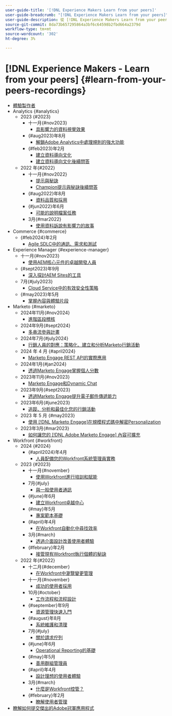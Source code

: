 ```yaml
---
user-guide-title: '[!DNL Experience Makers Learn from your peers]'
user-guide-breadcrumb: "[!DNL Experience Makers Learn from your peers]"
user-guide-description: 從 [!DNL Experience Makers Learn from your peers]的錄製集合
source-git-commit: 8da73b657295864a3bf6c64598b2fbd664a2379d
workflow-type: tm+mt
source-wordcount: '302'
ht-degree: 3%

---
```



# [!DNL Experience Makers - Learn from your peers] {#learn-from-your-peers-recordings}

+ [體驗製作者](overview.md)
+ Analytics {#analytics}
   + 2023 {#2023}
      + 十一月{#nov2023}
         + [具影響力的資料視覺效果](analytics/nov2023/impactful-data-visualizations.md)
      + {#aug2023}年8月
         + [解鎖Adobe Analytics中處理規則的強大功能](analytics/aug2023/processing-rules.md)
      + {#feb2023}年2月
         + [建立資料導向文化](analytics/feb2023/data-driven-culture.md)
         + [建立資料導向文化後續問答](analytics/feb2023/data-driven-culture-q-and-a.md)
   + 2022 年{#2022}
      + 十一月{#nov2022}
         + [提示與秘訣](analytics/nov2022/tips-and-tricks.md)
         + [Champion提示與秘訣後續問答](analytics/nov2022/tips-and-tricks-q-and-a.md)
      + {#aug2022}年8月
         + [資料品質和採用](analytics/aug2022/data-quality.md)
      + {#jun2022}年6月
         + [可能的說明檔案任務](analytics/june2022/mission-possible.md)
      + 3月{#mar2022}
         + [使用資料訴說有影響力的故事](analytics/mar2022/stories-with-data.md)
+ Commerce {#commerce}
   + {#feb2024}年2月
      + [Agile SDLC中的通訊、需求和測試](commerce/2024/agile-sdlc.md)
+ Experience Manager {#experience-manager}
   + 十一月{#nov2023}
      + [使用AEM核心元件的卓越開發人員](experience-manager/nov2023/core-components.md)
   + {#sept2023}年9月
      + [深入探討AEM Sites的工具](experience-manager/sept2023/aem-sites-tools.md)
   + 7月{#july2023}
      + [Cloud Service中的有效安全性策略](experience-manager/july2023/effective-security-strategies-in-cloud-service.md)
   + {#may2023}年5月
      + [掌握內容與體驗片段](experience-manager/may2023/mastering-content-and-experience-fragments.md)
+ Marketo {#marketo}
   + 2024年11月{#nov2024}
      + [進階區段稽核](marketo/nov2024/advanced-segmentation.md)
   + 2024年9月{#sept2024}
      + [多串流參與計畫](marketo/sept2024/multi-stream-engagement-programs.md)
   + 2024年7月{#july2024}
      + [行銷人員的對應：策略化、建立和分析Marketo行銷活動](marketo/july2024/marketers-map-marketo-campaigns.md)
   + 2024 年 4 月 {#april2024}
      + [Marketo Engage REST API的實際應用](marketo/april2024/practical-applications-of-marketo-engage-rest-api.md)
   + 2024年1月{#jan2024}
      + [透過Marketo Engage掌握個人分數](marketo/jan2024/person-scoring-mastery.md)
   + 2023年11月{#nov2023}
      + [Marketo Engage和Dynamic Chat](marketo/nov2023/dynamic-chat.md)
   + 2023年9月{#sept2023}
      + [透過Marketo Engage提升電子郵件傳遞能力](marketo/sept2023/email-deliverability.md)
   + 2023年6月{#june2023}
      + [追蹤、分析和最佳化您的行銷活動](marketo/june2023/marketing-campaigns.md)
   + 2023 年 5 月 {#may2023}
      + [使用 [!DNL Marketo Engage]在規模程式碼中解密Personalization](marketo/may2023/personalization-at-scale.md)
   + 2023年3月{#mar2023}
      + [如何讓您的 [!DNL Adobe Marketo Engage] 內容可擴充](marketo/mar2023/templates-tokens-teamwork.md)
+ Workfront {#workfront}
   + 2024 {#2024}
      + {#april2024}年4月
         + [人員配備您的Workfront系統管理員實務](workfront/2024/04/staffing-your-workfront-system-admin-practice.md)
   + 2023 {#2023}
      + 十一月{#november}
         + [使用Workfront進行培訓和賦能](workfront/2023/11/using-workfront-for-training-and-enablement.md)
      + 7月{#july}
         + [與一般使用者通訊](workfront/2023/07/communicating-with-end-users.md)
      + {#june}年6月
         + [建立Workfront卓越中心](workfront/2023/06/establishing-a-workfront-center-of-excellence.md)
      + {#may}年5月
         + [專案範本基礎](workfront/2023/05/foundations-of-project-templates.md)
      + {#april}年4月
         + [在Workfront自動化中尋找效率](workfront/2023/04/finding-efficiencies-in-workfront-automation.md)
      + 3月{#march}
         + [透過介面設計改善使用者體驗](workfront/2023/03/improving-user-experience-with-interface-design.md)
      + {#february}年2月
         + [接管現有Workfront執行個體的秘訣](workfront/2023/02/tips-for-taking-over-an-existing-workfront-instance.md)
   + 2022 年{#2022}
      + 十二月{#december}
         + [在Workfront中瀏覽變更管理](workfront/2022/12/navigating-change-management.md)
      + 十一月{#november}
         + [成功的使用者採用](workfront/2022/11/successful-end-user-adoption.md)
      + 10月{#october}
         + [工作流程和流程設計](workfront/2022/10/workflow-and-process-design.md)
      + {#september}年9月
         + [資源管理快速入門](workfront/2022/09/getting-started-with-resource-management.md)
      + {#august}年8月
         + [系統維護和清理](workfront/2022/08/system-maintenance-and-cleanup.md)
      + 7月{#july}
         + [關於請求佇列](workfront/2022/07/all-about-request-queues.md)
      + {#june}年6月
         + [Operational Reporting的基礎](workfront/2022/06/foundations-of-operational-reporting.md)
      + {#may}年5月
         + [善用群組管理員](workfront/2022/05/leveraging-the-group-admin.md)
      + {#april}年4月
         + [設計理想的使用者體驗](workfront/2022/04/designing-an-ideal-user-experience.md)
      + 3月{#march}
         + [什麼是Workfront控管？](workfront/2022/03/what-is-workfront-governance.md)
      + {#february}年2月
         + [瞭解使用者管理](workfront/2022/02/understanding-user-management.md)
+ [瞭解如何提交傑出的Adobe冠軍應用程式](./adobe-champion-application.md)
